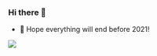 ### Hi there 👋
- 🌱 Hope everything will end before 2021!

<a href="https://yana-xuyan.github.io/">
  <img align="left" src="https://github-readme-stats.vercel.app/api?username=yana-xuyan&count_private=true&show_icons=true" />
</a> 

<!--
**yana-xuyan/yana-xuyan** is a ✨ _special_ ✨ repository because its `README.md` (this file) appears on your GitHub profile.

Here are some ideas to get you started:

- 🔭 I’m currently working on ...
- 🌱 I’m currently learning ...
- 👯 I’m looking to collaborate on ...
- 🤔 I’m looking for help with ...
- 💬 Ask me about ...
- 📫 How to reach me: ...
- 😄 Pronouns: ...
- ⚡ Fun fact: ...
-->

